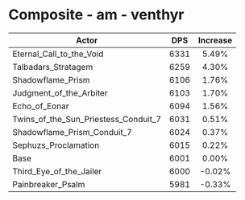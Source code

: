 # Composite - am - venthyr
| Actor | DPS | Increase |
|---|:---:|:---:|
|Eternal_Call_to_the_Void|6331|5.49%|
|Talbadars_Stratagem|6259|4.30%|
|Shadowflame_Prism|6106|1.76%|
|Judgment_of_the_Arbiter|6103|1.70%|
|Echo_of_Eonar|6094|1.56%|
|Twins_of_the_Sun_Priestess_Conduit_7|6031|0.51%|
|Shadowflame_Prism_Conduit_7|6024|0.37%|
|Sephuzs_Proclamation|6015|0.22%|
|Base|6001|0.00%|
|Third_Eye_of_the_Jailer|6000|-0.02%|
|Painbreaker_Psalm|5981|-0.33%|
